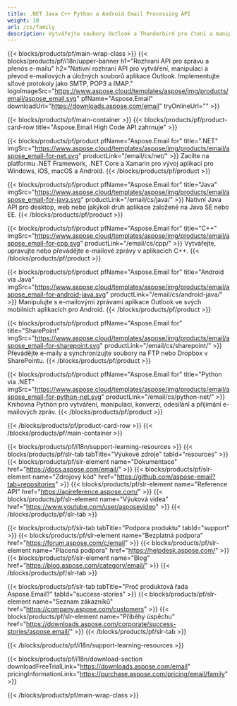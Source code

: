 ```yaml
---
title: .NET Java C++ Python a Android Email Processing API 
weight: 10
url: /cs/family
description: Vytvářejte soubory Outlook a Thunderbird pro čtení a manipulaci pomocí příslušné knihovny jakékoli platformy. Odesílejte nebo přijímejte e-maily z SMTP MIME POP3 HTTP IMAP
---
```


{{< blocks/products/pf/main-wrap-class >}}
{{< blocks/products/pf/i18n/upper-banner h1="Rozhraní API pro správu a přenos e-mailu" h2="Nativní rozhraní API pro vytváření, manipulaci a převod e-mailových a úložných souborů aplikace Outlook. Implementujte síťové protokoly jako SMTP, POP3 a IMAP." logoImageSrc="https://www.aspose.cloud/templates/aspose/img/products/email/aspose_email.svg" pfName="Aspose.Email" downloadUrl="https://downloads.aspose.com/email" tryOnlineUrl="" >}}

{{< blocks/products/pf/main-container >}}
{{< blocks/products/pf/product-card-row title="Aspose.Email High Code API zahrnuje" >}}

{{< blocks/products/pf/product pfName="Aspose.Email for" title=".NET" imgSrc="https://www.aspose.cloud/templates/aspose/img/products/email/aspose_email-for-net.svg" productLink="/email/cs/net/" >}}
Zacilte na platformu .NET Framework, .NET Core a Xamarin pro vývoj aplikací pro Windows, iOS, macOS a Android.
{{< /blocks/products/pf/product >}}

{{< blocks/products/pf/product pfName="Aspose.Email for" title="Java" imgSrc="https://www.aspose.cloud/templates/aspose/img/products/email/aspose_email-for-java.svg" productLink="/email/cs/java/" >}}
Nativní Java API pro desktop, web nebo jakýkoli druh aplikace založené na Java SE nebo EE.
{{< /blocks/products/pf/product >}}

{{< blocks/products/pf/product pfName="Aspose.Email for" title="C++" imgSrc="https://www.aspose.cloud/templates/aspose/img/products/email/aspose_email-for-cpp.svg" productLink="/email/cs/cpp/" >}}
Vytvářejte, upravujte nebo převádějte e-mailové zprávy v aplikacích C++.
{{< /blocks/products/pf/product >}}

{{< blocks/products/pf/product pfName="Aspose.Email for" title="Android via Java" imgSrc="https://www.aspose.cloud/templates/aspose/img/products/email/aspose_email-for-android-java.svg" productLink="/email/cs/android-java/" >}}
Manipulujte s e-mailovými zprávami aplikace Outlook ve svých mobilních aplikacích pro Android.
{{< /blocks/products/pf/product >}}

{{< blocks/products/pf/product pfName="Aspose.Email for" title="SharePoint" imgSrc="https://www.aspose.cloud/templates/aspose/img/products/email/aspose_email-for-sharepoint.svg" productLink="/email/cs/sharepoint/" >}}
Převádějte e-maily a synchronizujte soubory na FTP nebo Dropbox v SharePointu.
{{< /blocks/products/pf/product >}}

{{< blocks/products/pf/product pfName="Aspose.Email for" title="Python via .NET" imgSrc="https://www.aspose.cloud/templates/aspose/img/products/email/aspose_email-for-python-net.svg" productLink="/email/cs/python-net/" >}}
Knihovna Python pro vytváření, manipulaci, konverzi, odesílání a přijímání e-mailových zpráv.
{{< /blocks/products/pf/product >}}

{{< /blocks/products/pf/product-card-row >}}
{{< /blocks/products/pf/main-container >}}

{{< blocks/products/pf/i18n/support-learning-resources >}}
{{< blocks/products/pf/slr-tab tabTitle="Výukové zdroje" tabId="resources" >}}
{{< blocks/products/pf/slr-element name="Dokumentace" href="https://docs.aspose.com/email/" >}}
{{< blocks/products/pf/slr-element name="Zdrojový kód" href="https://github.com/aspose-email?tab=repositories" >}}
{{< blocks/products/pf/slr-element name="Reference API" href="https://apireference.aspose.com/" >}}
{{< blocks/products/pf/slr-element name="Výuková videa" href="https://www.youtube.com/user/asposevideo" >}}
{{< /blocks/products/pf/slr-tab >}}

{{< blocks/products/pf/slr-tab tabTitle="Podpora produktu" tabId="support" >}}
{{< blocks/products/pf/slr-element name="Bezplatná podpora" href="https://forum.aspose.com/c/email" >}}
{{< blocks/products/pf/slr-element name="Placená podpora" href="https://helpdesk.aspose.com/" >}}
{{< blocks/products/pf/slr-element name="Blog" href="https://blog.aspose.com/category/email/" >}}
{{< /blocks/products/pf/slr-tab >}}

{{< blocks/products/pf/slr-tab tabTitle="Proč produktová řada Aspose.Email?" tabId="success-stories" >}}
{{< blocks/products/pf/slr-element name="Seznam zákazníků" href="https://company.aspose.com/customers" >}}
{{< blocks/products/pf/slr-element name="Příběhy úspěchu" href="https://downloads.aspose.com/corporate/success-stories/aspose.email/" >}}
{{< /blocks/products/pf/slr-tab >}}

{{< /blocks/products/pf/i18n/support-learning-resources >}}

{{< blocks/products/pf/i18n/download-section downloadFreeTrialLink="https://downloads.aspose.com/email" pricingInformationLink="https://purchase.aspose.com/pricing/email/family" >}}

{{< /blocks/products/pf/main-wrap-class >}}